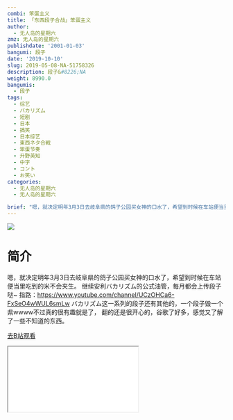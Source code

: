 ```yaml
---
combi: 笨蛋主义
title: 「东西段子合战」笨蛋主义
author:
  - 无人岛的星期六
zmz: 无人岛的星期六
publishdate: '2001-01-03'
bangumi: 段子
date: '2019-10-10'
slug: 2019-05-08-NA-51758326
description: 段子&#8226;NA
weight: 8990.0
bangumis:
  - 段子
tags:
  - 综艺
  - バカリズム
  - 短剧
  - 日本
  - 搞笑
  - 日本综艺
  - 東西ネタ合戦
  - 笨蛋节奏
  - 升野英知
  - 中字
  - コント
  - お笑い
categories:
  - 无人岛的星期六
  - 无人岛的星期六

brief: "嗯，就决定明年3月3日去岐阜県的鸽子公园买女神的口水了，希望到时候在车站便当里吃到的米不会夹生。 继续安利バカリズム的公式油管，每月都会上传段子哒~ 指路：https://www.youtube.com/channel/UCzOHCa6-FxSeO4wWUL6smLw バカリズム这一系列的段子还有其他的，一个段子毁一个県wwww不过真的很有趣就是了， 翻的还是很开心的，谷歌了好多，感觉又了解了一些不知道的东西。"
---
```

![](https://raw.githubusercontent.com/tcgriffith/owaraisite/master/static/tmpimg/d1ca5abc4da084d9fb67c3298637e27f8f738e04.jpg.480.jpg)
# 简介  
嗯，就决定明年3月3日去岐阜県的鸽子公园买女神的口水了，希望到时候在车站便当里吃到的米不会夹生。
继续安利バカリズム的公式油管，每月都会上传段子哒~
指路：https://www.youtube.com/channel/UCzOHCa6-FxSeO4wWUL6smLw
バカリズム这一系列的段子还有其他的，一个段子毁一个県wwww不过真的很有趣就是了，
翻的还是很开心的，谷歌了好多，感觉又了解了一些不知道的东西。  

[去B站观看](https://www.bilibili.com/video/av51758326/)
<div class ="resp-container"><iframe class="testiframe" src="//player.bilibili.com/player.html?aid=51758326"", scrolling="no", allowfullscreen="true" > </iframe></div> 

